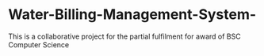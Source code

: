 # Water-Billing-Management-System-
This is a collaborative project for the partial fulfilment for award of BSC Computer Science 

